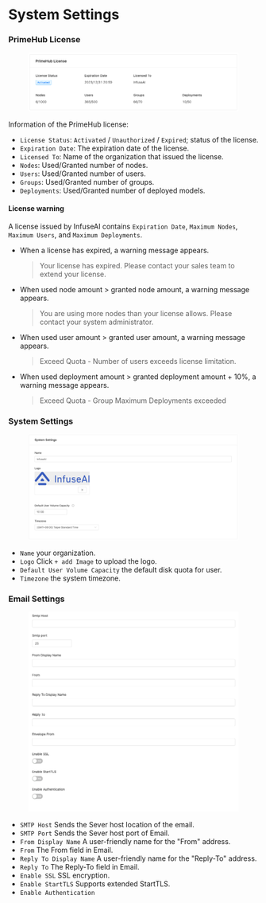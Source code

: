 # System Settings

### PrimeHub License

<figure><img src="../.gitbook/assets/license_key_v311.png" alt=""><figcaption></figcaption></figure>

Information of the PrimeHub license:

* `License Status`: `Activated` / `Unauthorized` / `Expired`; status of the license.
* `Expiration Date`: The expiration date of the license.
* `Licensed To`: Name of the organization that issued the license.
* `Nodes`: Used/Granted number of nodes.
* `Users`: Used/Granted number of users.
* `Groups`: Used/Granted number of groups.
* `Deployments`: Used/Granted number of deployed models.

#### License warning

A license issued by InfuseAI contains `Expiration Date`, `Maximum Nodes`, `Maximum Users`, and `Maximum Deployments`.

*   When a license has expired, a warning message appears.

    > Your license has expired. Please contact your sales team to extend your license.
*   When used node amount > granted node amount, a warning message appears.

    > You are using more nodes than your license allows. Please contact your system administrator.
*   When used user amount > granted user amount, a warning message appears.

    > Exceed Quota - Number of users exceeds license limitation.
*   When used deployment amount > granted deployment amount + 10%, a warning message appears.

    > Exceed Quota - Group Maximum Deployments exceeded

### System Settings

<figure><img src="../.gitbook/assets/system_1_v24.png" alt=""><figcaption></figcaption></figure>

* `Name` your organization.
* `Logo` Click `+ add Image` to upload the logo.
* `Default User Volume Capacity` the default disk quota for user.
* `Timezone` the system timezone.

### Email Settings

<figure><img src="../.gitbook/assets/system_2_v26.png" alt=""><figcaption></figcaption></figure>

* `SMTP Host` Sends the Sever host location of the email.
* `SMTP Port` Sends the Sever host port of Email.
* `From Display Name` A user-friendly name for the "From" address.
* `From` The From field in Email.
* `Reply To Display Name` A user-friendly name for the "Reply-To" address.
* `Reply To` The Reply-To field in Email.
* `Enable SSL` SSL encryption.
* `Enable StartTLS` Supports extended StartTLS.
* `Enable Authentication`
